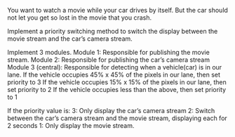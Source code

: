 You want to watch a movie while your car drives by itself. But the car should not let you get so lost in the movie that you crash.

Implement a priority switching method to switch the display between the movie stream and the car’s camera stream.

Implement 3 modules.
Module 1: Responsible for publishing the movie stream.
Module 2: Responsible for publishing the car’s camera stream
Module 3 (central): Responsible for detecting when a vehicle(car) is in our lane.
If the vehicle occupies 45% x 45% of the pixels in our lane, then set priority to 3
If the vehicle occupies 15% x 15% of the pixels in our lane, then set priority to 2
If the vehicle occupies less than the above, then set priority to 1

If the priority value is:
3: Only display the car’s camera stream
2: Switch between the car’s camera stream and the movie stream, displaying each for 2
seconds
1: Only display the movie stream.
